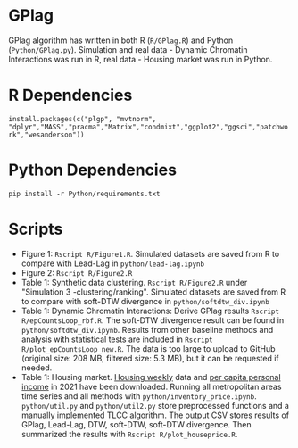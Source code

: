 # GPlag
GPlag algorithm has written in both R (`R/GPlag.R`) and Python (`Python/GPlag.py`). Simulation and real data - Dynamic Chromatin Interactions was run in R, real data - Housing market was run in Python.

# R Dependencies
`install.packages(c("plgp", "mvtnorm", "dplyr","MASS","pracma","Matrix","condmixt","ggplot2","ggsci","patchwork","wesanderson"))`

# Python Dependencies
`pip install -r Python/requirements.txt`

# Scripts
* Figure 1: `Rscript R/Figure1.R`. Simulated datasets are saved from R to compare with Lead-Lag in `python/lead-lag.ipynb`
* Figure 2: `Rscript R/Figure2.R`
* Table 1: Synthetic data clustering. `Rscript R/Figure2.R` under "Simulation 3 -clustering/ranking". Simulated datasets are saved from R to compare with soft-DTW divergence in `python/softdtw_div.ipynb`
* Table 1: Dynamic Chromatin Interactions: Derive GPlag results `Rscript R/epCountsLoop_rbf.R`. The soft-DTW divergence result can be found in `python/softdtw_div.ipynb`. Results from other baseline methods and analysis with statistical tests are included in `Rscript R/plot_epCountsLoop_new.R`. The data is too large to upload to GitHub (original size: 208 MB, filtered size: 5.3 MB), but it can be requested if needed.
* Table 1: Housing market. [Housing weekly](https://redfin-public-data.s3.us-west-2.amazonaws.com/redfin_covid19/weekly_housing_market_data_most_recent.tsv000) data and [per capita personal income](https://apps.bea.gov/iTable/?reqid=99&step=1&acrdn=6#eyJhcHBpZCI6OTksInN0ZXBzIjpbMSwyNCwyOSwyNSwyNiwyNyw0MF0sImRhdGEiOltbIlRhYmxlSWQiLCIyMCJdLFsiQ2xhc3NpZmljYXRpb24iLCJOb24tSW5kdXN0cnkiXSxbIlJlYWxfVGFibGVfSWQiLCIyMCJdLFsiTWFqb3JBcmVhS2V5IiwiNSJdLFsiTGluZSIsIjEiXSxbIlN0YXRlIiwiNSJdLFsiVW5pdF9vZl9NZWFzdXJlIiwiTGV2ZWxzIl0sWyJNYXBDb2xvciIsIkJFQVN0YW5kYXJkIl0sWyJuUmFuZ2UiLCI1Il0sWyJZZWFyIiwiMjAyMSJdLFsiWWVhckJlZ2luIiwiLTEiXSxbIlllYXJFbmQiLCItMSJdXX0=) in 2021 have been downloaded. 
Running all metropolitan areas time series and all methods with `python/inventory_price.ipynb`. `python/util.py` and `python/util2.py` store preprocessed functions and a manually implemented TLCC algorithm. The output CSV stores results of GPlag, Lead-Lag, DTW, soft-DTW, soft-DTW divergence. Then summarized the results with `Rscript R/plot_houseprice.R`. 
